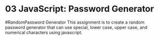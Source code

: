 # 03 JavaScript: Password Generator
#RandomPassword Generator 
This assignment is to create a random password generator that can use special, lower case, upper case, and numerical characters using javascript.
